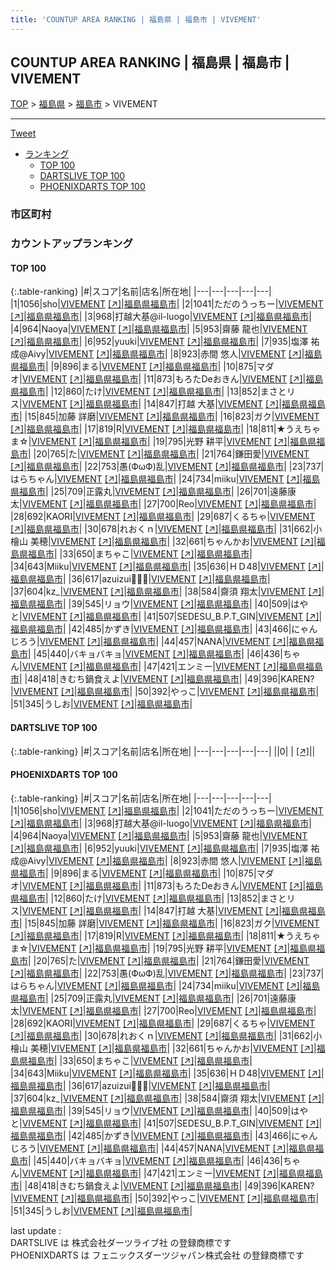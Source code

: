 ```yaml
---
title: 'COUNTUP AREA RANKING | 福島県 | 福島市 | VIVEMENT'
---
```

## COUNTUP AREA RANKING | 福島県 | 福島市 | VIVEMENT

[TOP](/darts/rank/) > [福島県](/darts/rank/福島県/) > [福島市](/darts/rank/福島県/福島市/) > VIVEMENT

___

<a href="https://twitter.com/share?ref_src=twsrc%5Etfw" data-text="COUNTUP AREA RANKING | 福島県福島市VIVEMENT" class="twitter-share-button" data-hashtags="DARTSLIVE,PHOENIXDARTS,darts,ダーツ" data-show-count="false">Tweet</a>

* [ランキング](#カウントアップランキング)
    * [TOP 100](#top-100)
    * [DARTSLIVE TOP 100](#dartslive-top-100)
    * [PHOENIXDARTS TOP 100](#phoenixdarts-top-100)

### 市区町村

<ul>

</ul>

### カウントアップランキング

#### TOP 100



{:.table-ranking}
|#|スコア|名前|店名|所在地|
|---|---|---|---|---|
|1|1056|<span class="rank-name-pd">sho</span>|<a href="/darts/rank/shops/83790.html">VIVEMENT</a> <a href="https://vs.phoenixdarts.com/jp/shop/shopDetailInfo/s_83790?s_seq=83790">[↗]</a>|<a href="/darts/rank/福島県/福島市">福島県福島市</a>|
|2|1041|<span class="rank-name-pd">ただのうっちー</span>|<a href="/darts/rank/shops/83790.html">VIVEMENT</a> <a href="https://vs.phoenixdarts.com/jp/shop/shopDetailInfo/s_83790?s_seq=83790">[↗]</a>|<a href="/darts/rank/福島県/福島市">福島県福島市</a>|
|3|968|<span class="rank-name-pd">打越大基@il-luogo</span>|<a href="/darts/rank/shops/83790.html">VIVEMENT</a> <a href="https://vs.phoenixdarts.com/jp/shop/shopDetailInfo/s_83790?s_seq=83790">[↗]</a>|<a href="/darts/rank/福島県/福島市">福島県福島市</a>|
|4|964|<span class="rank-name-pd">Naoya</span>|<a href="/darts/rank/shops/83790.html">VIVEMENT</a> <a href="https://vs.phoenixdarts.com/jp/shop/shopDetailInfo/s_83790?s_seq=83790">[↗]</a>|<a href="/darts/rank/福島県/福島市">福島県福島市</a>|
|5|953|<span class="rank-name-pd">齋藤 龍也</span>|<a href="/darts/rank/shops/83790.html">VIVEMENT</a> <a href="https://vs.phoenixdarts.com/jp/shop/shopDetailInfo/s_83790?s_seq=83790">[↗]</a>|<a href="/darts/rank/福島県/福島市">福島県福島市</a>|
|6|952|<span class="rank-name-pd">yuuki</span>|<a href="/darts/rank/shops/83790.html">VIVEMENT</a> <a href="https://vs.phoenixdarts.com/jp/shop/shopDetailInfo/s_83790?s_seq=83790">[↗]</a>|<a href="/darts/rank/福島県/福島市">福島県福島市</a>|
|7|935|<span class="rank-name-pd">塩澤 祐成@Aivy</span>|<a href="/darts/rank/shops/83790.html">VIVEMENT</a> <a href="https://vs.phoenixdarts.com/jp/shop/shopDetailInfo/s_83790?s_seq=83790">[↗]</a>|<a href="/darts/rank/福島県/福島市">福島県福島市</a>|
|8|923|<span class="rank-name-pd"><span class="pro-icon-pd"></span>赤間 悠人</span>|<a href="/darts/rank/shops/83790.html">VIVEMENT</a> <a href="https://vs.phoenixdarts.com/jp/shop/shopDetailInfo/s_83790?s_seq=83790">[↗]</a>|<a href="/darts/rank/福島県/福島市">福島県福島市</a>|
|9|896|<span class="rank-name-pd">まる</span>|<a href="/darts/rank/shops/83790.html">VIVEMENT</a> <a href="https://vs.phoenixdarts.com/jp/shop/shopDetailInfo/s_83790?s_seq=83790">[↗]</a>|<a href="/darts/rank/福島県/福島市">福島県福島市</a>|
|10|875|<span class="rank-name-pd">マダオ</span>|<a href="/darts/rank/shops/83790.html">VIVEMENT</a> <a href="https://vs.phoenixdarts.com/jp/shop/shopDetailInfo/s_83790?s_seq=83790">[↗]</a>|<a href="/darts/rank/福島県/福島市">福島県福島市</a>|
|11|873|<span class="rank-name-pd">もろたDeおきん</span>|<a href="/darts/rank/shops/83790.html">VIVEMENT</a> <a href="https://vs.phoenixdarts.com/jp/shop/shopDetailInfo/s_83790?s_seq=83790">[↗]</a>|<a href="/darts/rank/福島県/福島市">福島県福島市</a>|
|12|860|<span class="rank-name-pd">たけ</span>|<a href="/darts/rank/shops/83790.html">VIVEMENT</a> <a href="https://vs.phoenixdarts.com/jp/shop/shopDetailInfo/s_83790?s_seq=83790">[↗]</a>|<a href="/darts/rank/福島県/福島市">福島県福島市</a>|
|13|852|<span class="rank-name-pd">まさとリス</span>|<a href="/darts/rank/shops/83790.html">VIVEMENT</a> <a href="https://vs.phoenixdarts.com/jp/shop/shopDetailInfo/s_83790?s_seq=83790">[↗]</a>|<a href="/darts/rank/福島県/福島市">福島県福島市</a>|
|14|847|<span class="rank-name-pd"><span class="pro-icon-pd"></span>打越 大基</span>|<a href="/darts/rank/shops/83790.html">VIVEMENT</a> <a href="https://vs.phoenixdarts.com/jp/shop/shopDetailInfo/s_83790?s_seq=83790">[↗]</a>|<a href="/darts/rank/福島県/福島市">福島県福島市</a>|
|15|845|<span class="rank-name-pd"><span class="pro-icon-pd"></span>加藤 詳磨</span>|<a href="/darts/rank/shops/83790.html">VIVEMENT</a> <a href="https://vs.phoenixdarts.com/jp/shop/shopDetailInfo/s_83790?s_seq=83790">[↗]</a>|<a href="/darts/rank/福島県/福島市">福島県福島市</a>|
|16|823|<span class="rank-name-pd">ガク</span>|<a href="/darts/rank/shops/83790.html">VIVEMENT</a> <a href="https://vs.phoenixdarts.com/jp/shop/shopDetailInfo/s_83790?s_seq=83790">[↗]</a>|<a href="/darts/rank/福島県/福島市">福島県福島市</a>|
|17|819|<span class="rank-name-pd">R</span>|<a href="/darts/rank/shops/83790.html">VIVEMENT</a> <a href="https://vs.phoenixdarts.com/jp/shop/shopDetailInfo/s_83790?s_seq=83790">[↗]</a>|<a href="/darts/rank/福島県/福島市">福島県福島市</a>|
|18|811|<span class="rank-name-pd">★うえちゃま☆</span>|<a href="/darts/rank/shops/83790.html">VIVEMENT</a> <a href="https://vs.phoenixdarts.com/jp/shop/shopDetailInfo/s_83790?s_seq=83790">[↗]</a>|<a href="/darts/rank/福島県/福島市">福島県福島市</a>|
|19|795|<span class="rank-name-pd"><span class="pro-icon-pd"></span>光野 耕平</span>|<a href="/darts/rank/shops/83790.html">VIVEMENT</a> <a href="https://vs.phoenixdarts.com/jp/shop/shopDetailInfo/s_83790?s_seq=83790">[↗]</a>|<a href="/darts/rank/福島県/福島市">福島県福島市</a>|
|20|765|<span class="rank-name-pd">た</span>|<a href="/darts/rank/shops/83790.html">VIVEMENT</a> <a href="https://vs.phoenixdarts.com/jp/shop/shopDetailInfo/s_83790?s_seq=83790">[↗]</a>|<a href="/darts/rank/福島県/福島市">福島県福島市</a>|
|21|764|<span class="rank-name-pd">鎌田愛</span>|<a href="/darts/rank/shops/83790.html">VIVEMENT</a> <a href="https://vs.phoenixdarts.com/jp/shop/shopDetailInfo/s_83790?s_seq=83790">[↗]</a>|<a href="/darts/rank/福島県/福島市">福島県福島市</a>|
|22|753|<span class="rank-name-pd">愚(ФωФ)乱</span>|<a href="/darts/rank/shops/83790.html">VIVEMENT</a> <a href="https://vs.phoenixdarts.com/jp/shop/shopDetailInfo/s_83790?s_seq=83790">[↗]</a>|<a href="/darts/rank/福島県/福島市">福島県福島市</a>|
|23|737|<span class="rank-name-pd">はらちゃん</span>|<a href="/darts/rank/shops/83790.html">VIVEMENT</a> <a href="https://vs.phoenixdarts.com/jp/shop/shopDetailInfo/s_83790?s_seq=83790">[↗]</a>|<a href="/darts/rank/福島県/福島市">福島県福島市</a>|
|24|734|<span class="rank-name-pd">miiku</span>|<a href="/darts/rank/shops/83790.html">VIVEMENT</a> <a href="https://vs.phoenixdarts.com/jp/shop/shopDetailInfo/s_83790?s_seq=83790">[↗]</a>|<a href="/darts/rank/福島県/福島市">福島県福島市</a>|
|25|709|<span class="rank-name-pd">正露丸</span>|<a href="/darts/rank/shops/83790.html">VIVEMENT</a> <a href="https://vs.phoenixdarts.com/jp/shop/shopDetailInfo/s_83790?s_seq=83790">[↗]</a>|<a href="/darts/rank/福島県/福島市">福島県福島市</a>|
|26|701|<span class="rank-name-pd">遠藤康太</span>|<a href="/darts/rank/shops/83790.html">VIVEMENT</a> <a href="https://vs.phoenixdarts.com/jp/shop/shopDetailInfo/s_83790?s_seq=83790">[↗]</a>|<a href="/darts/rank/福島県/福島市">福島県福島市</a>|
|27|700|<span class="rank-name-pd">Reo</span>|<a href="/darts/rank/shops/83790.html">VIVEMENT</a> <a href="https://vs.phoenixdarts.com/jp/shop/shopDetailInfo/s_83790?s_seq=83790">[↗]</a>|<a href="/darts/rank/福島県/福島市">福島県福島市</a>|
|28|692|<span class="rank-name-pd">KAORI</span>|<a href="/darts/rank/shops/83790.html">VIVEMENT</a> <a href="https://vs.phoenixdarts.com/jp/shop/shopDetailInfo/s_83790?s_seq=83790">[↗]</a>|<a href="/darts/rank/福島県/福島市">福島県福島市</a>|
|29|687|<span class="rank-name-pd">くるちゃ</span>|<a href="/darts/rank/shops/83790.html">VIVEMENT</a> <a href="https://vs.phoenixdarts.com/jp/shop/shopDetailInfo/s_83790?s_seq=83790">[↗]</a>|<a href="/darts/rank/福島県/福島市">福島県福島市</a>|
|30|678|<span class="rank-name-pd">れおくｎ</span>|<a href="/darts/rank/shops/83790.html">VIVEMENT</a> <a href="https://vs.phoenixdarts.com/jp/shop/shopDetailInfo/s_83790?s_seq=83790">[↗]</a>|<a href="/darts/rank/福島県/福島市">福島県福島市</a>|
|31|662|<span class="rank-name-pd"><span class="pro-icon-pd"></span>小檜山 美穂</span>|<a href="/darts/rank/shops/83790.html">VIVEMENT</a> <a href="https://vs.phoenixdarts.com/jp/shop/shopDetailInfo/s_83790?s_seq=83790">[↗]</a>|<a href="/darts/rank/福島県/福島市">福島県福島市</a>|
|32|661|<span class="rank-name-pd">ちゃんかお</span>|<a href="/darts/rank/shops/83790.html">VIVEMENT</a> <a href="https://vs.phoenixdarts.com/jp/shop/shopDetailInfo/s_83790?s_seq=83790">[↗]</a>|<a href="/darts/rank/福島県/福島市">福島県福島市</a>|
|33|650|<span class="rank-name-pd">まちゃこ</span>|<a href="/darts/rank/shops/83790.html">VIVEMENT</a> <a href="https://vs.phoenixdarts.com/jp/shop/shopDetailInfo/s_83790?s_seq=83790">[↗]</a>|<a href="/darts/rank/福島県/福島市">福島県福島市</a>|
|34|643|<span class="rank-name-pd">Miiku</span>|<a href="/darts/rank/shops/83790.html">VIVEMENT</a> <a href="https://vs.phoenixdarts.com/jp/shop/shopDetailInfo/s_83790?s_seq=83790">[↗]</a>|<a href="/darts/rank/福島県/福島市">福島県福島市</a>|
|35|636|<span class="rank-name-pd">ＨＤ48</span>|<a href="/darts/rank/shops/83790.html">VIVEMENT</a> <a href="https://vs.phoenixdarts.com/jp/shop/shopDetailInfo/s_83790?s_seq=83790">[↗]</a>|<a href="/darts/rank/福島県/福島市">福島県福島市</a>|
|36|617|<span class="rank-name-pd">azuizui‪‪ꪔ̤̫‬</span>|<a href="/darts/rank/shops/83790.html">VIVEMENT</a> <a href="https://vs.phoenixdarts.com/jp/shop/shopDetailInfo/s_83790?s_seq=83790">[↗]</a>|<a href="/darts/rank/福島県/福島市">福島県福島市</a>|
|37|604|<span class="rank-name-pd">kz_</span>|<a href="/darts/rank/shops/83790.html">VIVEMENT</a> <a href="https://vs.phoenixdarts.com/jp/shop/shopDetailInfo/s_83790?s_seq=83790">[↗]</a>|<a href="/darts/rank/福島県/福島市">福島県福島市</a>|
|38|584|<span class="rank-name-pd"><span class="pro-icon-pd"></span>齋須 翔太</span>|<a href="/darts/rank/shops/83790.html">VIVEMENT</a> <a href="https://vs.phoenixdarts.com/jp/shop/shopDetailInfo/s_83790?s_seq=83790">[↗]</a>|<a href="/darts/rank/福島県/福島市">福島県福島市</a>|
|39|545|<span class="rank-name-pd">リョウ</span>|<a href="/darts/rank/shops/83790.html">VIVEMENT</a> <a href="https://vs.phoenixdarts.com/jp/shop/shopDetailInfo/s_83790?s_seq=83790">[↗]</a>|<a href="/darts/rank/福島県/福島市">福島県福島市</a>|
|40|509|<span class="rank-name-pd">はやと</span>|<a href="/darts/rank/shops/83790.html">VIVEMENT</a> <a href="https://vs.phoenixdarts.com/jp/shop/shopDetailInfo/s_83790?s_seq=83790">[↗]</a>|<a href="/darts/rank/福島県/福島市">福島県福島市</a>|
|41|507|<span class="rank-name-pd">SEDESU_B.P.T_GIN</span>|<a href="/darts/rank/shops/83790.html">VIVEMENT</a> <a href="https://vs.phoenixdarts.com/jp/shop/shopDetailInfo/s_83790?s_seq=83790">[↗]</a>|<a href="/darts/rank/福島県/福島市">福島県福島市</a>|
|42|485|<span class="rank-name-pd">かずき</span>|<a href="/darts/rank/shops/83790.html">VIVEMENT</a> <a href="https://vs.phoenixdarts.com/jp/shop/shopDetailInfo/s_83790?s_seq=83790">[↗]</a>|<a href="/darts/rank/福島県/福島市">福島県福島市</a>|
|43|466|<span class="rank-name-pd">にゃんじろう</span>|<a href="/darts/rank/shops/83790.html">VIVEMENT</a> <a href="https://vs.phoenixdarts.com/jp/shop/shopDetailInfo/s_83790?s_seq=83790">[↗]</a>|<a href="/darts/rank/福島県/福島市">福島県福島市</a>|
|44|457|<span class="rank-name-pd">NANA</span>|<a href="/darts/rank/shops/83790.html">VIVEMENT</a> <a href="https://vs.phoenixdarts.com/jp/shop/shopDetailInfo/s_83790?s_seq=83790">[↗]</a>|<a href="/darts/rank/福島県/福島市">福島県福島市</a>|
|45|440|<span class="rank-name-pd">バキョバキョ</span>|<a href="/darts/rank/shops/83790.html">VIVEMENT</a> <a href="https://vs.phoenixdarts.com/jp/shop/shopDetailInfo/s_83790?s_seq=83790">[↗]</a>|<a href="/darts/rank/福島県/福島市">福島県福島市</a>|
|46|436|<span class="rank-name-pd">ちゃん</span>|<a href="/darts/rank/shops/83790.html">VIVEMENT</a> <a href="https://vs.phoenixdarts.com/jp/shop/shopDetailInfo/s_83790?s_seq=83790">[↗]</a>|<a href="/darts/rank/福島県/福島市">福島県福島市</a>|
|47|421|<span class="rank-name-pd">エンミー</span>|<a href="/darts/rank/shops/83790.html">VIVEMENT</a> <a href="https://vs.phoenixdarts.com/jp/shop/shopDetailInfo/s_83790?s_seq=83790">[↗]</a>|<a href="/darts/rank/福島県/福島市">福島県福島市</a>|
|48|418|<span class="rank-name-pd">きむち鍋食えよ</span>|<a href="/darts/rank/shops/83790.html">VIVEMENT</a> <a href="https://vs.phoenixdarts.com/jp/shop/shopDetailInfo/s_83790?s_seq=83790">[↗]</a>|<a href="/darts/rank/福島県/福島市">福島県福島市</a>|
|49|396|<span class="rank-name-pd">KAREN?</span>|<a href="/darts/rank/shops/83790.html">VIVEMENT</a> <a href="https://vs.phoenixdarts.com/jp/shop/shopDetailInfo/s_83790?s_seq=83790">[↗]</a>|<a href="/darts/rank/福島県/福島市">福島県福島市</a>|
|50|392|<span class="rank-name-pd">やっこ</span>|<a href="/darts/rank/shops/83790.html">VIVEMENT</a> <a href="https://vs.phoenixdarts.com/jp/shop/shopDetailInfo/s_83790?s_seq=83790">[↗]</a>|<a href="/darts/rank/福島県/福島市">福島県福島市</a>|
|51|345|<span class="rank-name-pd">うしお</span>|<a href="/darts/rank/shops/83790.html">VIVEMENT</a> <a href="https://vs.phoenixdarts.com/jp/shop/shopDetailInfo/s_83790?s_seq=83790">[↗]</a>|<a href="/darts/rank/福島県/福島市">福島県福島市</a>|


#### DARTSLIVE TOP 100



{:.table-ranking}
|#|スコア|名前|店名|所在地|
|---|---|---|---|---|
||0|<span class="rank-name-dl"> </span>|<a href="/darts/rank/shops/.html"></a> <a href="">[↗]</a>|<a href="/darts/rank//"></a>|


#### PHOENIXDARTS TOP 100



{:.table-ranking}
|#|スコア|名前|店名|所在地|
|---|---|---|---|---|
|1|1056|<span class="rank-name-pd">sho</span>|<a href="/darts/rank/shops/83790.html">VIVEMENT</a> <a href="https://vs.phoenixdarts.com/jp/shop/shopDetailInfo/s_83790?s_seq=83790">[↗]</a>|<a href="/darts/rank/福島県/福島市">福島県福島市</a>|
|2|1041|<span class="rank-name-pd">ただのうっちー</span>|<a href="/darts/rank/shops/83790.html">VIVEMENT</a> <a href="https://vs.phoenixdarts.com/jp/shop/shopDetailInfo/s_83790?s_seq=83790">[↗]</a>|<a href="/darts/rank/福島県/福島市">福島県福島市</a>|
|3|968|<span class="rank-name-pd">打越大基@il-luogo</span>|<a href="/darts/rank/shops/83790.html">VIVEMENT</a> <a href="https://vs.phoenixdarts.com/jp/shop/shopDetailInfo/s_83790?s_seq=83790">[↗]</a>|<a href="/darts/rank/福島県/福島市">福島県福島市</a>|
|4|964|<span class="rank-name-pd">Naoya</span>|<a href="/darts/rank/shops/83790.html">VIVEMENT</a> <a href="https://vs.phoenixdarts.com/jp/shop/shopDetailInfo/s_83790?s_seq=83790">[↗]</a>|<a href="/darts/rank/福島県/福島市">福島県福島市</a>|
|5|953|<span class="rank-name-pd">齋藤 龍也</span>|<a href="/darts/rank/shops/83790.html">VIVEMENT</a> <a href="https://vs.phoenixdarts.com/jp/shop/shopDetailInfo/s_83790?s_seq=83790">[↗]</a>|<a href="/darts/rank/福島県/福島市">福島県福島市</a>|
|6|952|<span class="rank-name-pd">yuuki</span>|<a href="/darts/rank/shops/83790.html">VIVEMENT</a> <a href="https://vs.phoenixdarts.com/jp/shop/shopDetailInfo/s_83790?s_seq=83790">[↗]</a>|<a href="/darts/rank/福島県/福島市">福島県福島市</a>|
|7|935|<span class="rank-name-pd">塩澤 祐成@Aivy</span>|<a href="/darts/rank/shops/83790.html">VIVEMENT</a> <a href="https://vs.phoenixdarts.com/jp/shop/shopDetailInfo/s_83790?s_seq=83790">[↗]</a>|<a href="/darts/rank/福島県/福島市">福島県福島市</a>|
|8|923|<span class="rank-name-pd"><span class="pro-icon-pd"></span>赤間 悠人</span>|<a href="/darts/rank/shops/83790.html">VIVEMENT</a> <a href="https://vs.phoenixdarts.com/jp/shop/shopDetailInfo/s_83790?s_seq=83790">[↗]</a>|<a href="/darts/rank/福島県/福島市">福島県福島市</a>|
|9|896|<span class="rank-name-pd">まる</span>|<a href="/darts/rank/shops/83790.html">VIVEMENT</a> <a href="https://vs.phoenixdarts.com/jp/shop/shopDetailInfo/s_83790?s_seq=83790">[↗]</a>|<a href="/darts/rank/福島県/福島市">福島県福島市</a>|
|10|875|<span class="rank-name-pd">マダオ</span>|<a href="/darts/rank/shops/83790.html">VIVEMENT</a> <a href="https://vs.phoenixdarts.com/jp/shop/shopDetailInfo/s_83790?s_seq=83790">[↗]</a>|<a href="/darts/rank/福島県/福島市">福島県福島市</a>|
|11|873|<span class="rank-name-pd">もろたDeおきん</span>|<a href="/darts/rank/shops/83790.html">VIVEMENT</a> <a href="https://vs.phoenixdarts.com/jp/shop/shopDetailInfo/s_83790?s_seq=83790">[↗]</a>|<a href="/darts/rank/福島県/福島市">福島県福島市</a>|
|12|860|<span class="rank-name-pd">たけ</span>|<a href="/darts/rank/shops/83790.html">VIVEMENT</a> <a href="https://vs.phoenixdarts.com/jp/shop/shopDetailInfo/s_83790?s_seq=83790">[↗]</a>|<a href="/darts/rank/福島県/福島市">福島県福島市</a>|
|13|852|<span class="rank-name-pd">まさとリス</span>|<a href="/darts/rank/shops/83790.html">VIVEMENT</a> <a href="https://vs.phoenixdarts.com/jp/shop/shopDetailInfo/s_83790?s_seq=83790">[↗]</a>|<a href="/darts/rank/福島県/福島市">福島県福島市</a>|
|14|847|<span class="rank-name-pd"><span class="pro-icon-pd"></span>打越 大基</span>|<a href="/darts/rank/shops/83790.html">VIVEMENT</a> <a href="https://vs.phoenixdarts.com/jp/shop/shopDetailInfo/s_83790?s_seq=83790">[↗]</a>|<a href="/darts/rank/福島県/福島市">福島県福島市</a>|
|15|845|<span class="rank-name-pd"><span class="pro-icon-pd"></span>加藤 詳磨</span>|<a href="/darts/rank/shops/83790.html">VIVEMENT</a> <a href="https://vs.phoenixdarts.com/jp/shop/shopDetailInfo/s_83790?s_seq=83790">[↗]</a>|<a href="/darts/rank/福島県/福島市">福島県福島市</a>|
|16|823|<span class="rank-name-pd">ガク</span>|<a href="/darts/rank/shops/83790.html">VIVEMENT</a> <a href="https://vs.phoenixdarts.com/jp/shop/shopDetailInfo/s_83790?s_seq=83790">[↗]</a>|<a href="/darts/rank/福島県/福島市">福島県福島市</a>|
|17|819|<span class="rank-name-pd">R</span>|<a href="/darts/rank/shops/83790.html">VIVEMENT</a> <a href="https://vs.phoenixdarts.com/jp/shop/shopDetailInfo/s_83790?s_seq=83790">[↗]</a>|<a href="/darts/rank/福島県/福島市">福島県福島市</a>|
|18|811|<span class="rank-name-pd">★うえちゃま☆</span>|<a href="/darts/rank/shops/83790.html">VIVEMENT</a> <a href="https://vs.phoenixdarts.com/jp/shop/shopDetailInfo/s_83790?s_seq=83790">[↗]</a>|<a href="/darts/rank/福島県/福島市">福島県福島市</a>|
|19|795|<span class="rank-name-pd"><span class="pro-icon-pd"></span>光野 耕平</span>|<a href="/darts/rank/shops/83790.html">VIVEMENT</a> <a href="https://vs.phoenixdarts.com/jp/shop/shopDetailInfo/s_83790?s_seq=83790">[↗]</a>|<a href="/darts/rank/福島県/福島市">福島県福島市</a>|
|20|765|<span class="rank-name-pd">た</span>|<a href="/darts/rank/shops/83790.html">VIVEMENT</a> <a href="https://vs.phoenixdarts.com/jp/shop/shopDetailInfo/s_83790?s_seq=83790">[↗]</a>|<a href="/darts/rank/福島県/福島市">福島県福島市</a>|
|21|764|<span class="rank-name-pd">鎌田愛</span>|<a href="/darts/rank/shops/83790.html">VIVEMENT</a> <a href="https://vs.phoenixdarts.com/jp/shop/shopDetailInfo/s_83790?s_seq=83790">[↗]</a>|<a href="/darts/rank/福島県/福島市">福島県福島市</a>|
|22|753|<span class="rank-name-pd">愚(ФωФ)乱</span>|<a href="/darts/rank/shops/83790.html">VIVEMENT</a> <a href="https://vs.phoenixdarts.com/jp/shop/shopDetailInfo/s_83790?s_seq=83790">[↗]</a>|<a href="/darts/rank/福島県/福島市">福島県福島市</a>|
|23|737|<span class="rank-name-pd">はらちゃん</span>|<a href="/darts/rank/shops/83790.html">VIVEMENT</a> <a href="https://vs.phoenixdarts.com/jp/shop/shopDetailInfo/s_83790?s_seq=83790">[↗]</a>|<a href="/darts/rank/福島県/福島市">福島県福島市</a>|
|24|734|<span class="rank-name-pd">miiku</span>|<a href="/darts/rank/shops/83790.html">VIVEMENT</a> <a href="https://vs.phoenixdarts.com/jp/shop/shopDetailInfo/s_83790?s_seq=83790">[↗]</a>|<a href="/darts/rank/福島県/福島市">福島県福島市</a>|
|25|709|<span class="rank-name-pd">正露丸</span>|<a href="/darts/rank/shops/83790.html">VIVEMENT</a> <a href="https://vs.phoenixdarts.com/jp/shop/shopDetailInfo/s_83790?s_seq=83790">[↗]</a>|<a href="/darts/rank/福島県/福島市">福島県福島市</a>|
|26|701|<span class="rank-name-pd">遠藤康太</span>|<a href="/darts/rank/shops/83790.html">VIVEMENT</a> <a href="https://vs.phoenixdarts.com/jp/shop/shopDetailInfo/s_83790?s_seq=83790">[↗]</a>|<a href="/darts/rank/福島県/福島市">福島県福島市</a>|
|27|700|<span class="rank-name-pd">Reo</span>|<a href="/darts/rank/shops/83790.html">VIVEMENT</a> <a href="https://vs.phoenixdarts.com/jp/shop/shopDetailInfo/s_83790?s_seq=83790">[↗]</a>|<a href="/darts/rank/福島県/福島市">福島県福島市</a>|
|28|692|<span class="rank-name-pd">KAORI</span>|<a href="/darts/rank/shops/83790.html">VIVEMENT</a> <a href="https://vs.phoenixdarts.com/jp/shop/shopDetailInfo/s_83790?s_seq=83790">[↗]</a>|<a href="/darts/rank/福島県/福島市">福島県福島市</a>|
|29|687|<span class="rank-name-pd">くるちゃ</span>|<a href="/darts/rank/shops/83790.html">VIVEMENT</a> <a href="https://vs.phoenixdarts.com/jp/shop/shopDetailInfo/s_83790?s_seq=83790">[↗]</a>|<a href="/darts/rank/福島県/福島市">福島県福島市</a>|
|30|678|<span class="rank-name-pd">れおくｎ</span>|<a href="/darts/rank/shops/83790.html">VIVEMENT</a> <a href="https://vs.phoenixdarts.com/jp/shop/shopDetailInfo/s_83790?s_seq=83790">[↗]</a>|<a href="/darts/rank/福島県/福島市">福島県福島市</a>|
|31|662|<span class="rank-name-pd"><span class="pro-icon-pd"></span>小檜山 美穂</span>|<a href="/darts/rank/shops/83790.html">VIVEMENT</a> <a href="https://vs.phoenixdarts.com/jp/shop/shopDetailInfo/s_83790?s_seq=83790">[↗]</a>|<a href="/darts/rank/福島県/福島市">福島県福島市</a>|
|32|661|<span class="rank-name-pd">ちゃんかお</span>|<a href="/darts/rank/shops/83790.html">VIVEMENT</a> <a href="https://vs.phoenixdarts.com/jp/shop/shopDetailInfo/s_83790?s_seq=83790">[↗]</a>|<a href="/darts/rank/福島県/福島市">福島県福島市</a>|
|33|650|<span class="rank-name-pd">まちゃこ</span>|<a href="/darts/rank/shops/83790.html">VIVEMENT</a> <a href="https://vs.phoenixdarts.com/jp/shop/shopDetailInfo/s_83790?s_seq=83790">[↗]</a>|<a href="/darts/rank/福島県/福島市">福島県福島市</a>|
|34|643|<span class="rank-name-pd">Miiku</span>|<a href="/darts/rank/shops/83790.html">VIVEMENT</a> <a href="https://vs.phoenixdarts.com/jp/shop/shopDetailInfo/s_83790?s_seq=83790">[↗]</a>|<a href="/darts/rank/福島県/福島市">福島県福島市</a>|
|35|636|<span class="rank-name-pd">ＨＤ48</span>|<a href="/darts/rank/shops/83790.html">VIVEMENT</a> <a href="https://vs.phoenixdarts.com/jp/shop/shopDetailInfo/s_83790?s_seq=83790">[↗]</a>|<a href="/darts/rank/福島県/福島市">福島県福島市</a>|
|36|617|<span class="rank-name-pd">azuizui‪‪ꪔ̤̫‬</span>|<a href="/darts/rank/shops/83790.html">VIVEMENT</a> <a href="https://vs.phoenixdarts.com/jp/shop/shopDetailInfo/s_83790?s_seq=83790">[↗]</a>|<a href="/darts/rank/福島県/福島市">福島県福島市</a>|
|37|604|<span class="rank-name-pd">kz_</span>|<a href="/darts/rank/shops/83790.html">VIVEMENT</a> <a href="https://vs.phoenixdarts.com/jp/shop/shopDetailInfo/s_83790?s_seq=83790">[↗]</a>|<a href="/darts/rank/福島県/福島市">福島県福島市</a>|
|38|584|<span class="rank-name-pd"><span class="pro-icon-pd"></span>齋須 翔太</span>|<a href="/darts/rank/shops/83790.html">VIVEMENT</a> <a href="https://vs.phoenixdarts.com/jp/shop/shopDetailInfo/s_83790?s_seq=83790">[↗]</a>|<a href="/darts/rank/福島県/福島市">福島県福島市</a>|
|39|545|<span class="rank-name-pd">リョウ</span>|<a href="/darts/rank/shops/83790.html">VIVEMENT</a> <a href="https://vs.phoenixdarts.com/jp/shop/shopDetailInfo/s_83790?s_seq=83790">[↗]</a>|<a href="/darts/rank/福島県/福島市">福島県福島市</a>|
|40|509|<span class="rank-name-pd">はやと</span>|<a href="/darts/rank/shops/83790.html">VIVEMENT</a> <a href="https://vs.phoenixdarts.com/jp/shop/shopDetailInfo/s_83790?s_seq=83790">[↗]</a>|<a href="/darts/rank/福島県/福島市">福島県福島市</a>|
|41|507|<span class="rank-name-pd">SEDESU_B.P.T_GIN</span>|<a href="/darts/rank/shops/83790.html">VIVEMENT</a> <a href="https://vs.phoenixdarts.com/jp/shop/shopDetailInfo/s_83790?s_seq=83790">[↗]</a>|<a href="/darts/rank/福島県/福島市">福島県福島市</a>|
|42|485|<span class="rank-name-pd">かずき</span>|<a href="/darts/rank/shops/83790.html">VIVEMENT</a> <a href="https://vs.phoenixdarts.com/jp/shop/shopDetailInfo/s_83790?s_seq=83790">[↗]</a>|<a href="/darts/rank/福島県/福島市">福島県福島市</a>|
|43|466|<span class="rank-name-pd">にゃんじろう</span>|<a href="/darts/rank/shops/83790.html">VIVEMENT</a> <a href="https://vs.phoenixdarts.com/jp/shop/shopDetailInfo/s_83790?s_seq=83790">[↗]</a>|<a href="/darts/rank/福島県/福島市">福島県福島市</a>|
|44|457|<span class="rank-name-pd">NANA</span>|<a href="/darts/rank/shops/83790.html">VIVEMENT</a> <a href="https://vs.phoenixdarts.com/jp/shop/shopDetailInfo/s_83790?s_seq=83790">[↗]</a>|<a href="/darts/rank/福島県/福島市">福島県福島市</a>|
|45|440|<span class="rank-name-pd">バキョバキョ</span>|<a href="/darts/rank/shops/83790.html">VIVEMENT</a> <a href="https://vs.phoenixdarts.com/jp/shop/shopDetailInfo/s_83790?s_seq=83790">[↗]</a>|<a href="/darts/rank/福島県/福島市">福島県福島市</a>|
|46|436|<span class="rank-name-pd">ちゃん</span>|<a href="/darts/rank/shops/83790.html">VIVEMENT</a> <a href="https://vs.phoenixdarts.com/jp/shop/shopDetailInfo/s_83790?s_seq=83790">[↗]</a>|<a href="/darts/rank/福島県/福島市">福島県福島市</a>|
|47|421|<span class="rank-name-pd">エンミー</span>|<a href="/darts/rank/shops/83790.html">VIVEMENT</a> <a href="https://vs.phoenixdarts.com/jp/shop/shopDetailInfo/s_83790?s_seq=83790">[↗]</a>|<a href="/darts/rank/福島県/福島市">福島県福島市</a>|
|48|418|<span class="rank-name-pd">きむち鍋食えよ</span>|<a href="/darts/rank/shops/83790.html">VIVEMENT</a> <a href="https://vs.phoenixdarts.com/jp/shop/shopDetailInfo/s_83790?s_seq=83790">[↗]</a>|<a href="/darts/rank/福島県/福島市">福島県福島市</a>|
|49|396|<span class="rank-name-pd">KAREN?</span>|<a href="/darts/rank/shops/83790.html">VIVEMENT</a> <a href="https://vs.phoenixdarts.com/jp/shop/shopDetailInfo/s_83790?s_seq=83790">[↗]</a>|<a href="/darts/rank/福島県/福島市">福島県福島市</a>|
|50|392|<span class="rank-name-pd">やっこ</span>|<a href="/darts/rank/shops/83790.html">VIVEMENT</a> <a href="https://vs.phoenixdarts.com/jp/shop/shopDetailInfo/s_83790?s_seq=83790">[↗]</a>|<a href="/darts/rank/福島県/福島市">福島県福島市</a>|
|51|345|<span class="rank-name-pd">うしお</span>|<a href="/darts/rank/shops/83790.html">VIVEMENT</a> <a href="https://vs.phoenixdarts.com/jp/shop/shopDetailInfo/s_83790?s_seq=83790">[↗]</a>|<a href="/darts/rank/福島県/福島市">福島県福島市</a>|


<div class="footer border-top border-gray-light mt-5 pt-3 text-right text-gray">
    last update : <span style="font-weight: italic" id="foot_last_modified"></span><br />
    DARTSLIVE は 株式会社ダーツライブ社 の登録商標です<br />
    PHOENIXDARTS は フェニックスダーツジャパン株式会社 の登録商標です<br />
</div>

<script src="https://cdnjs.cloudflare.com/ajax/libs/jquery.tablesorter/2.31.3/js/jquery.tablesorter.min.js" integrity="sha512-qzgd5cYSZcosqpzpn7zF2ZId8f/8CHmFKZ8j7mU4OUXTNRd5g+ZHBPsgKEwoqxCtdQvExE5LprwwPAgoicguNg==" crossorigin="anonymous" referrerpolicy="no-referrer"></script>
<link rel="stylesheet" href="https://cdnjs.cloudflare.com/ajax/libs/jquery.tablesorter/2.31.3/css/theme.default.min.css" integrity="sha512-wghhOJkjQX0Lh3NSWvNKeZ0ZpNn+SPVXX1Qyc9OCaogADktxrBiBdKGDoqVUOyhStvMBmJQ8ZdMHiR3wuEq8+w==" crossorigin="anonymous" referrerpolicy="no-referrer" />
<script>
$(function() {
    $(".table-ranking").tablesorter({sortList:[[0, 0]]});
    $("#foot_last_modified").text(formatDate(new Date(document.lastModified), 'yyyy-MM-dd HH:mm:ss'));
});
</script>

<script async src="https://platform.twitter.com/widgets.js" charset="utf-8"></script>